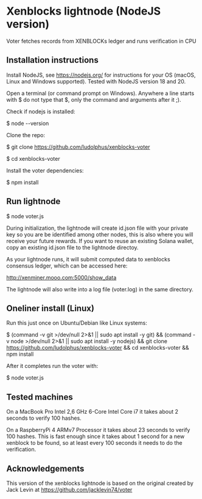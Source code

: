 # Xenblocks lightnode (NodeJS version)
Voter fetches records from XENBLOCKs ledger and runs verification in CPU 

## Installation instructions

Install NodeJS, see https://nodejs.org/ for instructions for your OS (macOS, Linux and Windows supported). Tested with NodeJS version 18 and 20.

Open a terminal (or command prompt on Windows). Anywhere a line starts with $ do not type that $, only the command and arguments after it ;).

Check if nodejs is installed:

$ node --version

Clone the repo:

$ git clone https://github.com/ludolphus/xenblocks-voter

$ cd xenblocks-voter

Install the voter dependencies:

$ npm install

## Run lightnode

$ node voter.js

During initialization, the lightnode will create id.json file with your private key so you are be identified among other nodes, this is also where you will receive your future rewards. If you want to reuse an existing Solana wallet, copy an existing id.json file to the lightnode directoy.

As your lightnode runs, it will submit computed data to xenblocks consensus ledger, which can be accessed here:

http://xenminer.mooo.com:5000/show_data

The lightnode will also write into a log file (voter.log) in the same directory.

## Oneliner install (Linux)

Run this just once on Ubuntu/Debian like Linux systems:

$ (command -v git >/dev/null 2>&1 || sudo apt install -y git) && (command -v node >/dev/null 2>&1 || sudo apt install -y nodejs) && git clone https://github.com/ludolphus/xenblocks-voter && cd xenblocks-voter && npm install

After it completes run the voter with:

$ node voter.js

## Tested machines

On a MacBook Pro Intel 2,6 GHz 6-Core Intel Core i7 it takes about 2 seconds to verify 100 hashes.

On a RaspberryPi 4 ARMv7 Processor it takes about 23 seconds to verify 100 hashes. This is fast enough since it takes about 1 second for a new xenblock to be found, so at least every 100 seconds it needs to do the verification.

## Acknowledgements

This version of the xenblocks lightnode is based on the original created by Jack Levin at https://github.com/jacklevin74/voter
